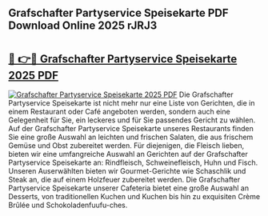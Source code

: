 ## Grafschafter Partyservice Speisekarte PDF Download Online 2025 rJRJ3

# <h2><a href="http://gc95w4.nevu.top/?p=Grafschafter+Partyservice+Speisekarte">🔗 👉🔴 Grafschafter Partyservice Speisekarte 2025 PDF</a></h2>

[![Grafschafter Partyservice Speisekarte 2025 PDF](https://i.imgur.com/dBaPXMq.png)](http://gc95w4.nevu.top/?p=Grafschafter+Partyservice+Speisekarte)
Die Grafschafter Partyservice Speisekarte ist nicht mehr nur eine Liste von Gerichten, die in einem Restaurant oder Café angeboten werden, sondern auch eine Gelegenheit für Sie, ein leckeres und für Sie passendes Gericht zu wählen. Auf der Grafschafter Partyservice Speisekarte unseres Restaurants finden Sie eine große Auswahl an leichten und frischen Salaten, die aus frischem Gemüse und Obst zubereitet werden. Für diejenigen, die Fleisch lieben, bieten wir eine umfangreiche Auswahl an Gerichten auf der Grafschafter Partyservice Speisekarte an: Rindfleisch, Schweinefleisch, Huhn und Fisch. Unseren Auserwählten bieten wir Gourmet-Gerichte wie Schaschlik und Steak an, die auf einem Holzfeuer zubereitet werden. Die Grafschafter Partyservice Speisekarte unserer Cafeteria bietet eine große Auswahl an Desserts, von traditionellen Kuchen und Kuchen bis hin zu exquisiten Crème Brûlée und Schokoladenfuufu-ches.
